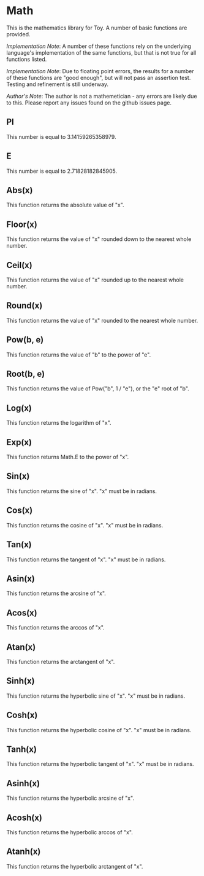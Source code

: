 # Math

This is the mathematics library for Toy. A number of basic functions are provided.

*Implementation Note*: A number of these functions rely on the underlying language's implementation of the same functions, but that is not true for all functions listed.

*Implementation Note*: Due to floating point errors, the results for a number of these functions are "good enough", but will not pass an assertion test. Testing and refinement is still underway.

*Author's Note*: The author is not a mathemetician - any errors are likely due to this. Please report any issues found on the github issues page.

## PI

This number is equal to 3.14159265358979.

## E

This number is equal to 2.71828182845905.

## Abs(x)

This function returns the absolute value of "x".

## Floor(x)

This function returns the value of "x" rounded down to the nearest whole number.

## Ceil(x)

This function returns the value of "x" rounded up to the nearest whole number.

## Round(x)

This function returns the value of "x" rounded to the nearest whole number.

## Pow(b, e)

This function returns the value of "b" to the power of "e".

## Root(b, e)

This function returns the value of Pow("b", 1 / "e"), or the "e" root of "b".

## Log(x)

This function returns the logarithm of "x".

## Exp(x)

This function returns Math.E to the power of "x".

## Sin(x)

This function returns the sine of "x". "x" must be in radians.

## Cos(x)

This function returns the cosine of "x". "x" must be in radians.

## Tan(x)

This function returns the tangent of "x". "x" must be in radians.

## Asin(x)

This function returns the arcsine of "x".

## Acos(x)

This function returns the arccos of "x".

## Atan(x)

This function returns the arctangent of "x".

## Sinh(x)

This function returns the hyperbolic sine of "x". "x" must be in radians.

## Cosh(x)

This function returns the hyperbolic cosine of "x". "x" must be in radians.

## Tanh(x)

This function returns the hyperbolic tangent of "x". "x" must be in radians.

## Asinh(x)

This function returns the hyperbolic arcsine of "x".

## Acosh(x)

This function returns the hyperbolic arccos of "x".

## Atanh(x)

This function returns the hyperbolic arctangent of "x".

